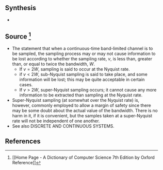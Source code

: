 ## Synthesis
- 
## Source [^1]
- The statement that when a continuous-time band-limited channel is to be sampled, the sampling process may or may not cause information to be lost according to whether the sampling rate, $v$, is less than, greater than, or equal to twice the bandwidth, $W$.
	- If $v=2 W$, sampling is said to occur at the Nyquist rate.
	- if $v<2 W$, sub-Nyquist sampling is said to take place, and some information will be lost; this may be quite acceptable in certain cases.
	- If $v>2 W$, super-Nyquist sampling occurs; it cannot cause any more information to be extracted than sampling at the Nyquist rate.
- Super-Nyquist sampling (at somewhat over the Nyquist rate) is, however, commonly employed to allow a margin of safety since there may be some doubt about the actual value of the bandwidth. There is no harm in it, if it is convenient, but the samples taken at a super-Nyquist rate will not be independent of one another.
- See also DISCRETE AND CONTINUOUS SYSTEMS.
## References

[^1]: [[Home Page - A Dictionary of Computer Science 7th Edition by Oxford Reference]]